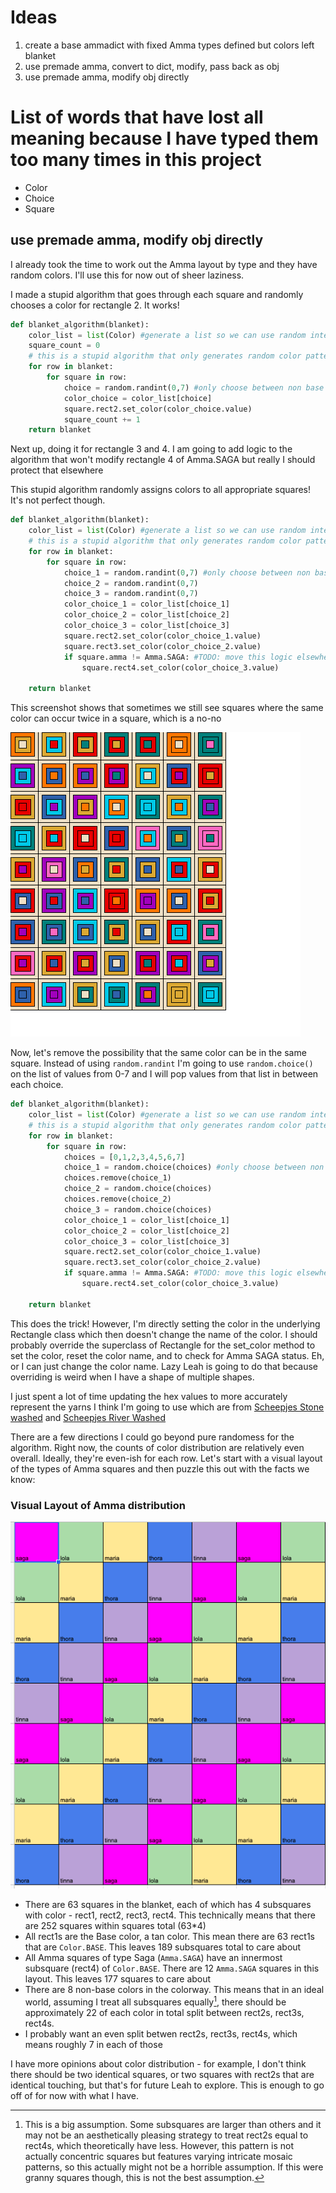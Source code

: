 # Ideas
1. create a base ammadict with fixed Amma types defined but colors left blanket
1. use premade amma, convert to dict, modify, pass back as obj
1. use premade amma, modify obj directly

# List of words that have lost all meaning because I have typed them too many times in this project
- Color
- Choice
- Square

## use premade amma, modify obj directly

I already took the time to work out the Amma layout by type and they have random colors. I'll use this for now out of sheer laziness. 

I made a stupid algorithm that goes through each square and randomly chooses a color for rectangle 2. It works!
```python
def blanket_algorithm(blanket):
    color_list = list(Color) #generate a list so we can use random integers to select a color
    square_count = 0
    # this is a stupid algorithm that only generates random color patterns
    for row in blanket:
        for square in row:
            choice = random.randint(0,7) #only choose between non base colors
            color_choice = color_list[choice]
            square.rect2.set_color(color_choice.value)
            square_count += 1
    return blanket
```

Next up, doing it for rectangle 3 and 4. I am going to add logic to the algorithm that won't modify rectangle 4 of Amma.SAGA but really I should protect that elsewhere

This stupid algorithm randomly assigns colors to all appropriate squares! It's not perfect though.

```python
def blanket_algorithm(blanket):
    color_list = list(Color) #generate a list so we can use random integers to select a color
    # this is a stupid algorithm that only generates random color patterns
    for row in blanket:
        for square in row:
            choice_1 = random.randint(0,7) #only choose between non base colors
            choice_2 = random.randint(0,7)
            choice_3 = random.randint(0,7)
            color_choice_1 = color_list[choice_1]
            color_choice_2 = color_list[choice_2]
            color_choice_3 = color_list[choice_3]
            square.rect2.set_color(color_choice_1.value)
            square.rect3.set_color(color_choice_2.value)
            if square.amma != Amma.SAGA: #TODO: move this logic elsewhere
                square.rect4.set_color(color_choice_3.value)

    return blanket
```

This screenshot shows that sometimes we still see squares where the same color can occur twice in a square, which is a no-no

![Stupid algo screenshot](stupidscreenshot.png)

Now, let's remove the possibility that the same color can be in the same square. Instead of using `random.randint` I'm going to use `random.choice()` on the list of values from 0-7 and I will pop values from that list in between each choice.

```python
def blanket_algorithm(blanket):
    color_list = list(Color) #generate a list so we can use random integers to select a color
    # this is a stupid algorithm that only generates random color patterns
    for row in blanket:
        for square in row:
            choices = [0,1,2,3,4,5,6,7]
            choice_1 = random.choice(choices) #only choose between non base colors
            choices.remove(choice_1)
            choice_2 = random.choice(choices)
            choices.remove(choice_2)
            choice_3 = random.choice(choices)
            color_choice_1 = color_list[choice_1]
            color_choice_2 = color_list[choice_2]
            color_choice_3 = color_list[choice_3]
            square.rect2.set_color(color_choice_1.value)
            square.rect3.set_color(color_choice_2.value)
            if square.amma != Amma.SAGA: #TODO: move this logic elsewhere
                square.rect4.set_color(color_choice_3.value)

    return blanket
```

This does the trick! However, I'm directly setting the color in the underlying Rectangle class which then doesn't change the name of the color. I should probably override the superclass of Rectangle for the set_color method to set the color, reset the color name, and to check for Amma SAGA status.
Eh, or I can just change the color name. Lazy Leah is going to do that because overriding is weird when I have a shape of multiple shapes. 

I just spent a lot of time updating the hex values to more accurately represent the yarns I think I'm going to use which are from [Scheepjes Stone washed](https://www.scheepjes.com/en/stone-washed-440/) and [Scheepjes River Washed](https://www.scheepjes.com/en/river-washed-2317/)

There are a few directions I could go beyond pure randomess for the algorithm. Right now, the counts of color distribution are relatively even overall. Ideally, they're even-ish for each row. Let's start with a visual layout of the types of Amma squares and then puzzle this out with the facts we know:

### Visual Layout of Amma distribution

![Amma layout](ammalayout.png)

- There are 63 squares in the blanket, each of which has 4 subsquares with color - rect1, rect2, rect3, rect4. This technically means that there are 252 squares within squares total (63*4)
- All rect1s are the Base color, a tan color. This mean there are 63 rect1s that are `Color.BASE`. This leaves 189 subsquares total to care about
- All Amma squares of type Saga (`Amma.SAGA`) have an innermost subsquare (rect4) of `Color.BASE`. There are 12 `Amma.SAGA` squares in this layout. This leaves 177 squares to care about
- There are 8 non-base colors in the colorway. This means that in an ideal world, assuming I treat all subsquares equally[^1], there should be approximately 22 of each color in total split between rect2s, rect3s, rect4s. 
- I probably want an even split betwen rect2s, rect3s, rect4s, which means roughly 7 in each of those

I have more opinions about color distribution - for example, I don't think there should be two identical squares, or two squares with rect2s that are identical touching, but that's for future Leah to explore. This is enough to go off of for now with what I have.

[^1]: This is a big assumption. Some subsquares are larger than others and it may not be an aesthetically pleasing strategy to treat rect2s equal to rect4s, which theoretically have less. However, this pattern is not actually concentric squares but features varying intricate mosaic patterns, so this actually might not be a horrible assumption. If this were granny squares though, this is not the best assumption. 